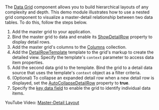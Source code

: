 The [Data Grid](https://docs.devexpress.com/Blazor/DevExpress.Blazor.DxDataGrid-1) component allows you to build hierarchical layouts of any complexity and depth. This demo module illustrates how to use a nested grid component to visualize a master-detail relationship between two data tables. To do this, follow the steps below.

1.  Add the master grid to your application.
2.  Bind the master grid to data and enable its [ShowDetailRow](https://docs.devexpress.com/Blazor/DevExpress.Blazor.DxDataGrid-1.ShowDetailRow) property to display detail rows.
3.  Add the master grid's columns to the [Columns](https://docs.devexpress.com/Blazor/DevExpress.Blazor.DxDataGrid-1.Columns) collection.
4.  Add the [DetailRowTemplate](https://docs.devexpress.com/Blazor/DevExpress.Blazor.DxDataGrid-1.DetailRowTemplate) template to the grid's markup to create the detailed view. Specify the template's `context` parameter to access data item properties.
5.  Add the second data grid to the template. Bind the grid to a detail data source that uses the template's `context` object as a filter criteria.
6.  (Optional) To collapse an expanded detail row when a new detail row is displayed, set the [AutoCollapseDetailRow](https://docs.devexpress.com/Blazor/DevExpress.Blazor.DxDataGrid-1.AutoCollapseDetailRow) property to **true**.
7.  Specify the [key data field](https://docs.devexpress.com/Blazor/DevExpress.Blazor.DxDataGrid-1.KeyFieldName) to enable the grid to identify individual data items.

YouTube Video: [Master-Detail Layout](https://www.youtube.com/watch?v=dndSUsg1i7U&feature=youtu.be)
